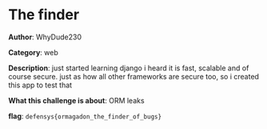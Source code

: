 # The finder

**Author**: WhyDude230

**Category**: web

**Description**:  just started learning django i heard it is fast, scalable and of course secure. just as how all other frameworks are secure too, so i created this app to test that

**What this challenge is about**: ORM leaks

**flag**: `defensys{ormagadon_the_finder_of_bugs}`


